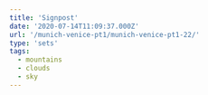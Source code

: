 ```yaml
---
title: 'Signpost'
date: '2020-07-14T11:09:37.000Z'
url: '/munich-venice-pt1/munich-venice-pt1-22/'
type: 'sets'
tags:
  - mountains
  - clouds
  - sky
---
```

